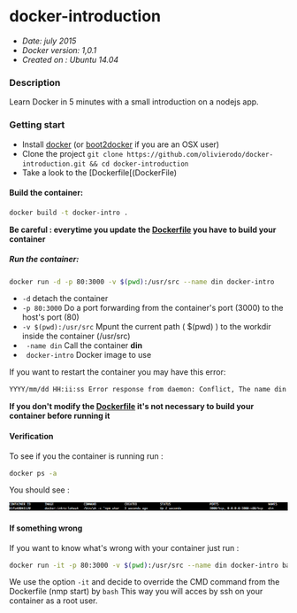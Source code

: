 # docker-introduction

- *Date: july 2015*
- *Docker version: 1,0.1*
- *Created on : Ubuntu 14.04*

### Description

Learn Docker in 5 minutes with a small introduction on a nodejs app.

### Getting start

- Install [docker](https://docs.docker.com/installation/) (or [boot2docker](http://boot2docker.io/) if you are an OSX user)
- Clone the project ```git clone https://github.com/olivierodo/docker-introduction.git && cd docker-introduction```
- Take a look to the [Dockerfile[(DockerFile)

#### Build the container:

```sh
docker build -t docker-intro .
```

**Be careful : everytime you update the [Dockerfile](Dockerfile) you have to build your container**

##### Run the container:

```sh
docker run -d -p 80:3000 -v $(pwd):/usr/src --name din docker-intro
```

- ``` -d ``` detach the container
- ``` -p 80:3000 ``` Do a port forwarding from the container's port (3000) to the host's port (80)
- ``` -v $(pwd):/usr/src ``` Mpunt the current path ( $(pwd) ) to the workdir inside the container (/usr/src)
- ``` -name din``` Call the container **din**
- ``` docker-intro``` Docker image to use

If you want to restart the container you may have this error:

```sh
YYYY/mm/dd HH:ii:ss Error response from daemon: Conflict, The name din is already assigned to {CONTAINER_ID}. You have to delete (or rename) that container to be able to assign din to a container again.
```

**If you don't modify the [Dockerfile](Dockerfile) it's not necessary to build your container before running it**

#### Verification

To see if you the container is running run :

```sh
docker ps -a
```

You should see :

![ps-a](doc/images/ps-a.png)

#### If something wrong

If you want to know what's wrong with your container just run :


```sh
docker run -it -p 80:3000 -v $(pwd):/usr/src --name din docker-intro bash
```
We use the option ```-it``` and decide to override the CMD command from the Dockerfile (nmp start) by ```bash```
This way you will acces by ssh on your container as a root user.

